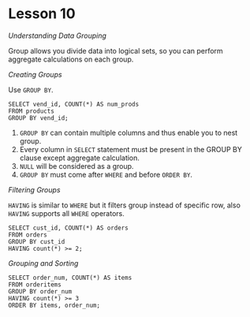 # Lesson 10

*Understanding Data Grouping*

Group allows you divide data into logical sets, so you can perform aggregate calculations on each group.

*Creating Groups*

Use `GROUP BY`.

```
SELECT vend_id, COUNT(*) AS num_prods
FROM products
GROUP BY vend_id;
```

1. `GROUP BY` can contain multiple columns and thus enable you to nest group.
2. Every column in `SELECT` statement must be present in the GROUP BY clause except aggregate calculation.
3. `NULL` will be considered as a group.
4. `GROUP BY` must come after `WHERE` and before `ORDER BY`.

*Filtering Groups*

`HAVING` is similar to `WHERE` but it filters group instead of specific row, also `HAVING` supports all `WHERE`
operators.

```
SELECT cust_id, COUNT(*) AS orders
FROM orders
GROUP BY cust_id
HAVING count(*) >= 2;
```

*Grouping and Sorting*

```
SELECT order_num, COUNT(*) AS items
FROM orderitems
GROUP BY order_num
HAVING count(*) >= 3
ORDER BY items, order_num;
```
